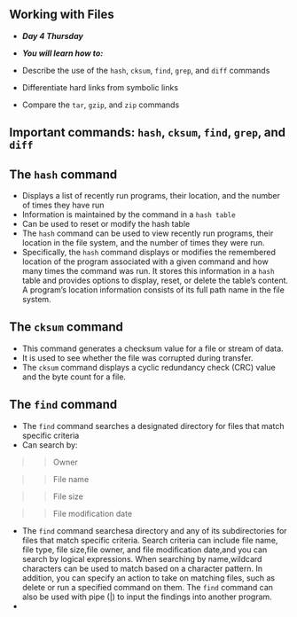 ## Working with Files
- ***Day 4 Thursday***

- ***You will learn how to:***
- Describe the use of the `hash`, `cksum`, `find`, `grep`, and `diff` commands
- Differentiate hard links from symbolic links
- Compare the `tar`, `gzip`, and `zip` commands

## Important commands: `hash`, `cksum`, `find`, `grep`, and `diff`
## The `hash` command
- Displays a list of recently run programs, their location, and the number of times they have run
- Information is maintained by the command in a `hash table`
- Can be used to reset or modify the hash table
- The `hash` command can be used to view recently run programs, their location in the file system, and the number of times they were run. 
- Specifically, the `hash` command displays or modifies the remembered location of the program associated with a given command and how many times the command was run. It stores this information in a `hash` table and provides options to display, reset, or delete the table’s content. A program’s location information consists of its full path name in the file system.

## The `cksum` command
- This command generates a checksum value for a file or stream of data.
- It is used to see whether the file was corrupted during transfer.
- The `cksum` command displays a cyclic redundancy check (CRC) value and the byte count for a file.

## The `find` command
- The `find` command searches a designated directory for files that match specific criteria
- Can search by:

>> Owner

>> File name

>> File size

>> File modification date

- The `find` command searchesa directory and any of its subdirectories for files that match specific criteria. Search criteria can include file name, file type, file size,file owner, and file modification date,and you can search by logical expressions. When searching by name,wildcard characters can be used to match based on a character pattern. In addition, you can specify an action to take on matching files, such as delete or run a specified command on them. The `find` command can also be used with pipe (|) to input the findings into another program.
- 